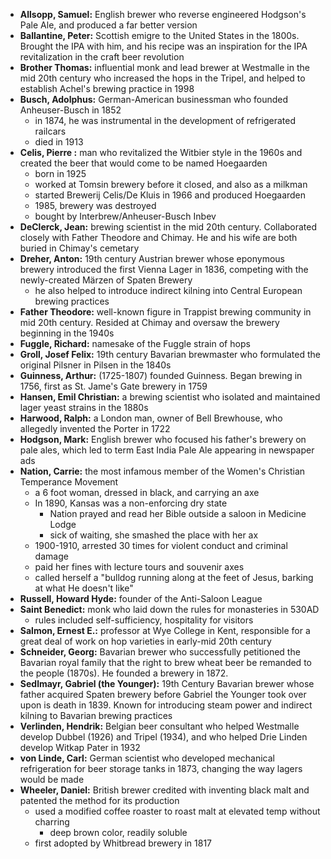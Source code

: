 
* **Allsopp, Samuel:** English brewer who reverse engineered Hodgson's Pale Ale, and produced a far better version
* **Ballantine, Peter:** Scottish emigre to the United States in the 1800s. Brought the IPA with him, and his recipe was an inspiration for the IPA revitalization in the craft beer revolution
* **Brother Thomas:** influential monk and lead brewer at Westmalle in the mid 20th century who increased the hops in the Tripel, and helped to establish Achel's brewing practice in 1998
* **Busch, Adolphus:** German-American businessman who founded Anheuser-Busch in 1852
	* in 1874, he was instrumental in the development of refrigerated railcars
	* died in 1913
* **Celis, Pierre :** man who revitalized the Witbier style in the 1960s and created the beer that would come to be named Hoegaarden
	* born in 1925
	* worked at Tomsin brewery before it closed, and also as a milkman
	* started Brewerij Celis/De Kluis in 1966 and produced Hoegaarden
	* 1985, brewery was destroyed
	* bought by Interbrew/Anheuser-Busch Inbev
* **DeClerck, Jean:** brewing scientist in the mid 20th century. Collaborated closely with Father Theodore and Chimay. He and his wife are both buried in Chimay's cemetary
* **Dreher, Anton:** 19th century Austrian brewer whose eponymous brewery introduced the first Vienna Lager in 1836, competing with the newly-created Märzen of Spaten Brewery
	* he also helped to introduce indirect kilning into Central European brewing practices
* **Father Theodore:** well-known figure in Trappist brewing community in mid 20th century. Resided at Chimay and oversaw the brewery beginning in the 1940s
* **Fuggle, Richard:** namesake of the Fuggle strain of hops
* **Groll, Josef Felix:** 19th century Bavarian brewmaster who formulated the original Pilsner in Pilsen in the 1840s
* **Guinness, Arthur:** (1725-1807) founded Guinness. Began brewing in 1756, first as St. Jame's Gate brewery in 1759
* **Hansen, Emil Christian:** a brewing scientist who isolated and maintained lager yeast strains in the 1880s
* **Harwood, Ralph:** a London man, owner of Bell Brewhouse, who allegedly invented the Porter in 1722
* **Hodgson, Mark:** English brewer who focused his father's brewery on pale ales, which led to term East India Pale Ale appearing in newspaper ads
* **Nation, Carrie:** the most infamous member of the Women's Christian Temperance Movement
	* a 6 foot woman, dressed in black, and carrying an axe
	* In 1890, Kansas was a non-enforcing dry state
		* Nation prayed and read her Bible outside a saloon in Medicine Lodge
		* sick of waiting, she smashed the place with her ax
	* 1900-1910, arrested 30 times for violent conduct and criminal damage
	* paid her fines with lecture tours and souvenir axes
	* called herself a "bulldog running along at the feet of Jesus, barking at what He doesn't like"
* **Russell, Howard Hyde:** founder of the Anti-Saloon League
* **Saint Benedict:** monk who laid down the rules for monasteries in 530AD
	* rules included self-sufficiency, hospitality for visitors
* **Salmon, Ernest E.:** professor at Wye College in Kent, responsible for a great deal of work on hop varieties in early-mid 20th century
* **Schneider, Georg:** Bavarian brewer who successfully petitioned the Bavarian royal family that the right to brew wheat beer be remanded to the people (1870s). He founded a brewery in 1872.
* **Sedlmayr, Gabriel (the Younger):** 19th Century Bavarian brewer whose father acquired Spaten brewery before Gabriel the Younger took over upon is death in 1839. Known for introducing steam power and indirect kilning to Bavarian brewing practices
* **Verlinden, Hendrik:** Belgian beer consultant who helped Westmalle develop Dubbel (1926) and Tripel (1934), and who helped Drie Linden develop Witkap Pater in 1932
* **von Linde, Carl:** German scientist who developed mechanical refrigeration for beer storage tanks in 1873, changing the way lagers would be made
* **Wheeler, Daniel:** British brewer credited with inventing black malt and patented the method for its production
	* used a modified coffee roaster to roast malt at elevated temp without charring
		* deep brown color, readily soluble
	* first adopted by Whitbread brewery in 1817
